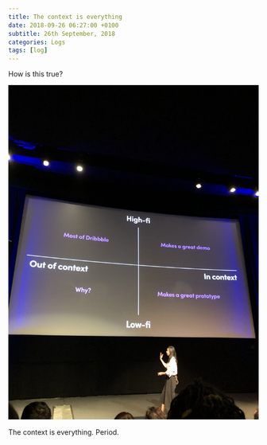 ```yaml
---
title: The context is everything
date: 2018-09-26 06:27:00 +0100
subtitle: 26th September, 2018
categories: Logs
tags: [log]
---
```


How is this true?

![](../assets/log/n918_dnivm02wwaapegr.jpg)

The context is everything. Period.